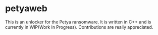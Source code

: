 # petyaweb
This is an unlocker for the Petya ransomware. It is written in C++ and is currently in WIP(Work In Progress). Contributions are really appreciated.
